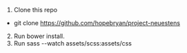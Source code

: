 1. Clone this repo 
  - git clone https://github.com/hopebryan/project-neuestens
2. Run bower install.
3. Run sass --watch assets/scss:assets/css
